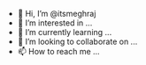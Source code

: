 - 👋 Hi, I’m @itsmeghraj
- 👀 I’m interested in ...
- 🌱 I’m currently learning ...
- 💞️ I’m looking to collaborate on ...
- 📫 How to reach me ...

<!---
itsmeghraj/itsmeghraj is a ✨ special ✨ repository because its `README.md` (this file) appears on your GitHub profile.
You can click the Preview link to take a look at your changes.
--->
